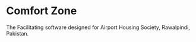 # Comfort Zone

The Facilitating software designed for Airport Housing Society, Rawalpindi, Pakistan.
